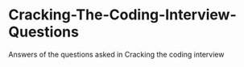# Cracking-The-Coding-Interview-Questions
Answers of the questions asked in Cracking the coding interview
